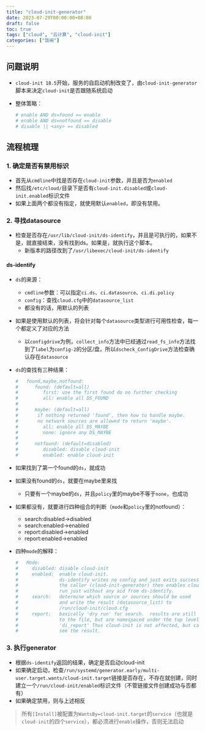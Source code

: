 ```yaml
---
title: "cloud-init-generator"
date: 2023-07-29T00:00:00+08:00
draft: false
toc: true
tags: ["cloud", "云计算", "cloud-init"]
categories: ["饭碗"]
---
```


## 问题说明

+ `cloud-init 18.5`开始，服务的自启动机制改变了，由`cloud-init-generator`脚本来决定`cloud-init`是否跟随系统启动

+ 整体策略：

  ```bash
  # enable AND ds=found == enable
  # enable AND ds=notfound == disable
  # disable || <any> == disabled
  ```

## 流程梳理

### 1. 确定是否有禁用标识

+ 首先从`cmdline`中找是否存在`cloud-init`参数，并且是否为`enabled`
+ 然后找`/etc/cloud/`目录下是否有`cloud-init.disabled`或`cloud-init.enabled`标识文件
+ 如果上面两个都没有指定，就使用默认`enabled`，即没有禁用。

### 2. 寻找datasource

+ 检查是否存在`/usr/lib/cloud-init/ds-identify`，并且是可执行的，如果不是，就直接结束，没有找到ds。如果是，就执行这个脚本。
  + 新版本的路径改到了`/usr/libexec/cloud-init/ds-identify`

#### ds-identify

+ `ds`的来源：

  + `cmdline`参数：可以指定`ci.ds`、`ci.datasource`、`ci.di.policy`
  + `config`：查找`cloud.cfg`中的`datasource_list`
  + 都没有的话，用默认的列表

+ 如果是使用默认的列表，将会针对每个`datasource`类型进行可用性检查，每一个都定义了对应的方法

  + 以`configdrive`为例，`collect_info`方法中已经通过`read_fs_info`方法找到了`label`为`config-2`的分区/盘，所以`dscheck_ConfigDrive`方法检查确认存在`datasource`

+ `ds`的查找有三种结果：

  ```bash
  #   found,maybe,notfound:
  #      found: (default=all)
  #         first: use the first found do no further checking
  #         all: enable all DS_FOUND
  #
  #      maybe: (default=all)
  #       if nothing returned 'found', then how to handle maybe.
  #       no network sources are allowed to return 'maybe'.
  #         all: enable all DS_MAYBE
  #         none: ignore any DS_MAYBE
  #
  #      notfound: (default=disabled)
  #         disabled: disable cloud-init
  #         enabled: enable cloud-init
  
  ```

+ 如果找到了第一个found的`ds`，就成功

+ 如果没有found的`ds`，就要在maybe里来找

  + 只要有一个maybe的`ds`，并且`policy`里的maybe不等于`none`，也成功

+ 如果都没有，就要进行四种组合的判断（`mode`和`policy`里的notfound）：

  + search:disabled->disabled
  + search:enabled->enabled
  + report:disabled->enabled
  + report:enabled->enabled

+ 四种`mode`的解释：

  ```bash
  #   Mode:
  #     disabled: disable cloud-init
  #     enabled:  enable cloud-init.
  #               ds-identify writes no config and just exits success.
  #               the caller (cloud-init-generator) then enables cloud-init to
  #               run just without any aid from ds-identify.
  #     search:   determine which source or sources should be used
  #               and write the result (datasource_list) to
  #               /run/cloud-init/cloud.cfg
  #     report:   basically 'dry run' for search.  results are still written
  #               to the file, but are namespaced under the top level key
  #               'di_report' Thus cloud-init is not affected, but can still
  #               see the result.
  ```

### 3. 执行generator

+ 根据`ds-identify`返回的结果，确定是否启动cloud-init
+ 如果确定启动，检查`/run/systemd/generator.early/multi-user.target.wants/cloud-init.target`链接是否存在，不存在就创建，同时建立一个`/run/cloud-init/enabled`标识文件（不管链接文件创建成功与否都有）
+ 如果确定禁用，则与上述相反

> 所有`[Install]`被配置为`WantsBy=cloud-init.target`的`service`（也就是`cloud-init`的四个`service`），都必须进行`enable`操作，否则无法启动
